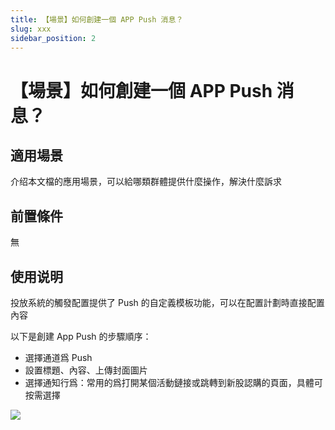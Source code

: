 ```yaml
---
title: 【場景】如何創建一個 APP Push 消息？
slug: xxx
sidebar_position: 2
---
```



# 【場景】如何創建一個 APP Push 消息？

## 適用場景

介绍本文檔的應用場景，可以給哪類群體提供什麼操作，解決什麼訴求

## 前置條件

無

## 使用说明

投放系統的觸發配置提供了 Push 的自定義模板功能，可以在配置計劃時直接配置內容

以下是創建 App Push  的步驟順序：

- 選擇通道爲 Push
- 設置標題、內容、上傳封面圖片
- 選擇通知行爲：常用的爲打開某個活動鏈接或跳轉到新股認購的頁面，具體可按需選擇

<img src="/assets/LRDrbZDarobspdx7QLXcLvqcnZg.png" src-width="2132" src-height="1526" align="center"/>


